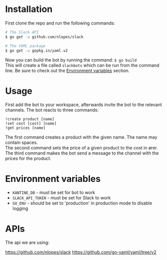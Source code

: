 # Installation
First clone the repo and run the following commands:
```bash
# The Slack API
$ go get -u github.com/nlopes/slack

# The YAML package
$ go get -u gopkg.in/yaml.v2
```

Now you can build the bot by running the command: `$ go build`\
This will create a file called `slackbots` which can be run from the command line. Be sure
to check out the [Environment variables](#environment-variables) section.

# Usage
First add the bot to your workspace, afterwards invite the bot to the relevant channels.
The bot reacts to three commands:
```
!create product [name]
!set cost [cost] [name]
!get prices [name]
```

The first command creates a product with the given name. The name may contain spaces.\
The second command sets the price of a given product to the cost in ører.\
The third command makes the bot send a message to the channel with the prices for the
product.

# Environment variables
- `KANTINE_DB` - must be set for bot to work
- `SLACK_API_TOKEN` - must be set for Slack to work
- `GO_ENV` - should be set to 'production' in production mode to disable logging

# APIs
The api we are using:

https://github.com/nlopes/slack
https://github.com/go-yaml/yaml/tree/v2